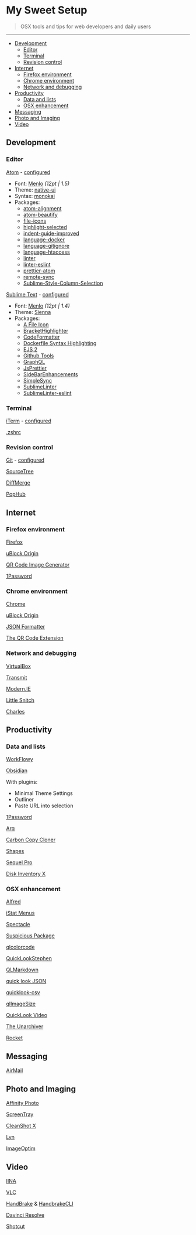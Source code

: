 # My Sweet Setup

> OSX tools and tips for web developers and daily users

---

* [Development](#development)
    * [Editor](#editor)
    * [Terminal](#terminal)
    * [Revision control](#revision-control)
* [Internet](#internet)
    * [Firefox environment](#firefox-environment)
    * [Chrome environment](#chrome-environment)
    * [Network and debugging](#network-and-debugging)
* [Productivity](#productivity)
    * [Data and lists](#data-and-lists)
    * [OSX enhancement](#osx-enhancement)
* [Messaging](#messaging)
* [Photo and Imaging](#photo-and-imaging)
* [Video](#video)

## Development

### Editor

[Atom](https://atom.io/) - [configured](editor/config.cson)

* Font: [Menlo](https://en.wikipedia.org/wiki/Menlo_(typeface)) *(12pt | 1.5)*
* Theme: [native-ui](https://atom.io/packages/native-ui)
* Syntax: [monokai](https://atom.io/packages/monokai)
* Packages:
  * [atom-alignment](https://github.com/Freyskeyd/atom-alignment)
  * [atom-beautify](https://atom.io/packages/atom-beautify)
  * [file-icons](https://atom.io/packages/file-icons)
  * [highlight-selected](https://atom.io/packages/highlight-selected)
  * [indent-guide-improved](https://atom.io/packages/indent-guide-improved)
  * [language-docker](https://github.com/jagregory/language-docker)
  * [language-gitignore](https://atom.io/packages/language-gitignore)
  * [language-htaccess](https://atom.io/packages/language-htaccess)
  * [linter](https://atom.io/packages/linter)
  * [linter-eslint](https://atom.io/packages/linter-eslint)
  * [prettier-atom](https://github.com/prettier/prettier-atom)
  * [remote-sync](https://atom.io/packages/remote-sync)
  * [Sublime-Style-Column-Selection](https://atom.io/packages/Sublime-Style-Column-Selection)

[Sublime Text](https://www.sublimetext.com/) - [configured](editor/Preferences.sublime-settings)

* Font: [Menlo](https://en.wikipedia.org/wiki/Menlo_(typeface)) *(12pt | 1.4)*
* Theme: [Sienna](https://packagecontrol.io/packages/Theme%20-%20Sienna)
* Packages:
   * [A File Icon](https://packagecontrol.io/packages/A%20File%20Icon)
   * [BracketHighlighter](https://packagecontrol.io/packages/BracketHighlighter)
   * [CodeFormatter](https://packagecontrol.io/packages/CodeFormatter)
   * [Dockerfile Syntax Highlighting](https://packagecontrol.io/packages/Dockerfile%20Syntax%20Highlighting)
   * [EJS 2](https://packagecontrol.io/packages/EJS%202)
   * [Github Tools](https://packagecontrol.io/packages/Github%20Tools)
   * [GraphQL](https://packagecontrol.io/packages/GraphQL)
   * [JsPrettier](https://packagecontrol.io/packages/JsPrettier)
   * [SideBarEnhancements](https://packagecontrol.io/packages/SideBarEnhancements)
   * [SimpleSync](https://packagecontrol.io/packages/SimpleSync)
   * [SublimeLinter](https://packagecontrol.io/packages/SublimeLinter)
   * [SublimeLinter-eslint](https://packagecontrol.io/packages/SublimeLinter-eslint)
   
### Terminal

[iTerm](https://www.iterm2.com) - [configured](shell/com.googlecode.iterm2.plist)

[.zshrc](shell/.zshrc)

### Revision control

[Git](http://git-scm.com/downloads) - [configured](git)

[SourceTree](http://www.sourcetreeapp.com/)

[DiffMerge](https://sourcegear.com/diffmerge/downloads.php)

[PopHub](http://questbe.at/pophub/)

## Internet

### Firefox environment

[Firefox](https://www.mozilla.org/en-US/firefox/new/)

[uBlock Origin](https://addons.mozilla.org/en-US/firefox/addon/ublock-origin/)

[QR Code Image Generator](https://addons.mozilla.org/en-US/firefox/addon/qr-code-image-generator/)

[1Password](https://1password.com/browsers/firefox/)

### Chrome environment

[Chrome](https://www.google.fr/chrome/browser/)

[uBlock Origin](https://github.com/gorhill/uBlock)

[JSON Formatter](https://github.com/callumlocke/json-formatter)

[The QR Code Extension](https://chrome.google.com/webstore/detail/the-qr-code-extension/oijdcdmnjjgnnhgljmhkjlablaejfeeb)

### Network and debugging

[VirtualBox](https://www.virtualbox.org/wiki/Downloads)

[Transmit](http://panic.com/transmit/)

[Modern.IE](https://www.modern.ie/fr-fr/virtualization-tools)

[Little Snitch](https://www.obdev.at/products/littlesnitch/index.html)

[Charles](https://www.charlesproxy.com/)

## Productivity

### Data and lists

[WorkFlowy](https://workflowy.com/)

[Obsidian](https://obsidian.md/)

With plugins:

- Minimal Theme Settings
- Outliner
- Paste URL into selection

[1Password](https://agilebits.com/onepassword)

[Arq](https://www.arqbackup.com)

[Carbon Copy Cloner](http://bombich.com/)

[Shapes](http://shapesapp.com)

[Sequel Pro](http://www.sequelpro.com/)

[Disk Inventory X](http://www.derlien.com/)

### OSX enhancement

[Alfred](http://www.alfredapp.com/)

[iStat Menus](http://bjango.com/mac/istatmenus/)

[Spectacle](http://spectacleapp.com)

[Suspicious Package](http://www.mothersruin.com/software/SuspiciousPackage)

[qlcolorcode](https://code.google.com/p/qlcolorcode/)

[QuickLookStephen](http://whomwah.github.io/qlstephen/)

[QLMarkdown](https://github.com/toland/qlmarkdown)

[quick look JSON](http://www.sagtau.com/quicklookjson.html)

[quicklook-csv](https://github.com/p2/quicklook-csv)

[qlImageSize](https://github.com/Nyx0uf/qlImageSize)

[QuickLook Video](https://github.com/Marginal/QLVideo)

[The Unarchiver](http://unarchiver.c3.cx/unarchiver)

[Rocket](https://matthewpalmer.net/rocket/)

## Messaging

[AirMail](http://airmailapp.com/)

## Photo and Imaging

[Affinity Photo](https://affinity.serif.com/en-gb/photo/)

[ScreenTray](https://screentray.com/)

[CleanShot X](https://cleanshot.com/)

[Lyn](http://www.lynapp.com/)

[ImageOptim](https://imageoptim.com/)

## Video

[IINA](https://lhc70000.github.io/iina/)

[VLC](https://www.videolan.org/vlc/)

[HandBrake](https://handbrake.fr/) & [HandbrakeCLI](https://trac.handbrake.fr/wiki/CLIGuide)

[Davinci Resolve](https://www.blackmagicdesign.com/products/davinciresolve/)

[Shotcut](http://shotcut.org/)
